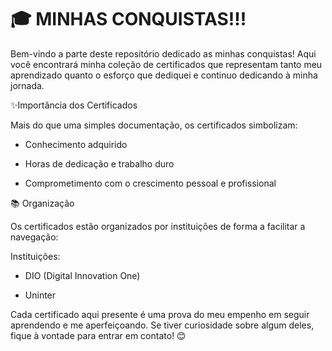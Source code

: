 # 🎓 MINHAS CONQUISTAS!!!

Bem-vindo a parte deste repositório dedicado as minhas conquistas! Aqui você encontrará minha coleção de certificados que representam tanto meu aprendizado quanto o esforço que dediquei e continuo dedicando à minha jornada.

✨Importância dos Certificados

Mais do que uma simples documentação, os certificados simbolizam:

- Conhecimento adquirido

- Horas de dedicação e trabalho duro

- Comprometimento com o crescimento pessoal e profissional


📚 Organização

Os certificados estão organizados por instituições de forma a facilitar a navegação:

Instituições:

- DIO (Digital Innovation One)

- Uninter

Cada certificado aqui presente é uma prova do meu empenho em seguir aprendendo e me aperfeiçoando. Se tiver curiosidade sobre algum deles, fique à vontade para entrar em contato! 😊


